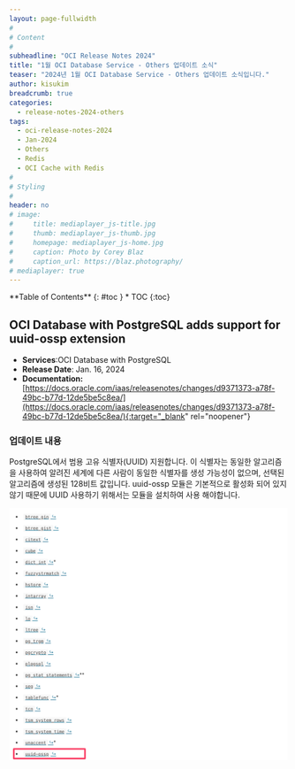 ```yaml
---
layout: page-fullwidth
#
# Content
#
subheadline: "OCI Release Notes 2024"
title: "1월 OCI Database Service - Others 업데이트 소식"
teaser: "2024년 1월 OCI Database Service - Others 업데이트 소식입니다."
author: kisukim
breadcrumb: true
categories:
  - release-notes-2024-others
tags:
  - oci-release-notes-2024
  - Jan-2024
  - Others
  - Redis
  - OCI Cache with Redis
#
# Styling
#
header: no
# image:
#     title: mediaplayer_js-title.jpg
#     thumb: mediaplayer_js-thumb.jpg
#     homepage: mediaplayer_js-home.jpg
#     caption: Photo by Corey Blaz
#     caption_url: https://blaz.photography/
# mediaplayer: true
---
```


<div class="panel radius" markdown="1">
**Table of Contents**
{: #toc }
*  TOC
{:toc}
</div>


## OCI Database with PostgreSQL adds support for uuid-ossp extension
* **Services**:OCI Database with PostgreSQL
* **Release Date**: Jan. 16, 2024
* **Documentation:** [https://docs.oracle.com/iaas/releasenotes/changes/d9371373-a78f-49bc-b77d-12de5be5c8ea/](https://docs.oracle.com/iaas/releasenotes/changes/d9371373-a78f-49bc-b77d-12de5be5c8ea/){:target="_blank" rel="noopener"}

### 업데이트 내용
PostgreSQL에서 범용 고유 식별자(UUID) 지원합니다. 이 식별자는 동일한 알고리즘을 사용하여 알려진 세계에 다른 사람이 동일한 식별자를 생성 가능성이 없으며, 선택된 알고리즘에 생성된 128비트 값입니다. 
uuid-ossp 모듈은 기본적으로 활성화 되어 있지 않기 때문에 UUID 사용하기 위해서는 모듈을 설치하여 사용 해야합니다.

![](/images/infrastructure/SCR-20240307-ngok.png " ")


